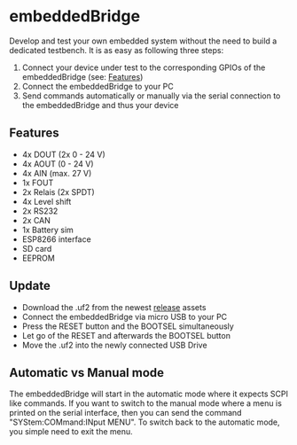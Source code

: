 # embeddedBridge

Develop and test your own embedded system without the need to build a dedicated testbench. It is as easy as following three steps:
1. Connect your device under test to the corresponding GPIOs of the embeddedBridge (see: [Features](#Features))
2. Connect the embeddedBridge to your PC
3. Send commands automatically or manually via the serial connection to the embeddedBridge and thus your device

## Features <a name="Features"></a>

- 4x DOUT (2x 0 - 24 V)
- 4x AOUT (0 - 24 V)
- 4x AIN (max. 27 V)
- 1x FOUT
- 2x Relais (2x SPDT)
- 4x Level shift
- 2x RS232
- 2x CAN
- 1x Battery sim
- ESP8266 interface
- SD card
- EEPROM

## Update

- Download the .uf2 from the newest [release](https://github.com/Asyny/embeddedBridge/releases) assets
- Connect the embeddedBridge via micro USB to your PC
- Press the RESET button and the BOOTSEL simultaneously
- Let go of the RESET and afterwards the BOOTSEL button
- Move the .uf2 into the newly connected USB Drive

## Automatic vs Manual mode

The embeddedBridge will start in the automatic mode where it expects SCPI like commands. If you want to switch to the manual mode where a menu is printed on the serial interface, then you can send the command "SYStem:COMmand:INput MENU". To switch back to the automatic mode, you simple need to exit the menu.
